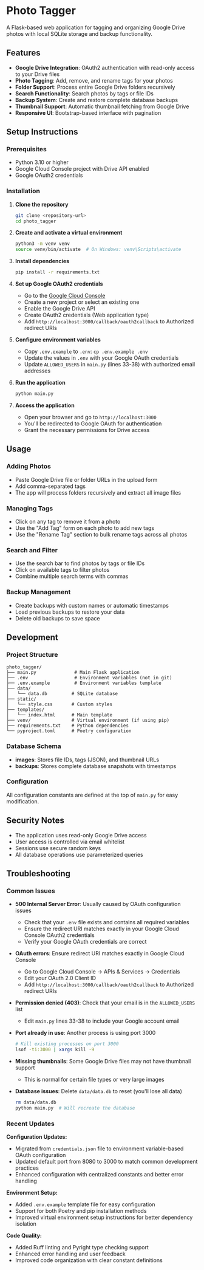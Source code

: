 # Photo Tagger

A Flask-based web application for tagging and organizing Google Drive photos with local SQLite storage and backup functionality.

## Features

- **Google Drive Integration**: OAuth2 authentication with read-only access to your Drive files
- **Photo Tagging**: Add, remove, and rename tags for your photos
- **Folder Support**: Process entire Google Drive folders recursively
- **Search Functionality**: Search photos by tags or file IDs
- **Backup System**: Create and restore complete database backups
- **Thumbnail Support**: Automatic thumbnail fetching from Google Drive
- **Responsive UI**: Bootstrap-based interface with pagination

## Setup Instructions

### Prerequisites

- Python 3.10 or higher
- Google Cloud Console project with Drive API enabled
- Google OAuth2 credentials

### Installation

1. **Clone the repository**
   ```bash
   git clone <repository-url>
   cd photo_tagger
   ```

2. **Create and activate a virtual environment**
   ```bash
   python3 -m venv venv
   source venv/bin/activate  # On Windows: venv\Scripts\activate
   ```

3. **Install dependencies**
   ```bash
   pip install -r requirements.txt
   ```

4. **Set up Google OAuth2 credentials**
   - Go to the [Google Cloud Console](https://console.cloud.google.com/)
   - Create a new project or select an existing one
   - Enable the Google Drive API
   - Create OAuth2 credentials (Web application type)
   - Add `http://localhost:3000/callback/oauth2callback` to Authorized redirect URIs

5. **Configure environment variables**
   - Copy `.env.example` to `.env`: `cp .env.example .env`
   - Update the values in `.env` with your Google OAuth credentials
   - Update `ALLOWED_USERS` in `main.py` (lines 33-38) with authorized email addresses

6. **Run the application**
   ```bash
   python main.py
   ```

7. **Access the application**
   - Open your browser and go to `http://localhost:3000`
   - You'll be redirected to Google OAuth for authentication
   - Grant the necessary permissions for Drive access

## Usage

### Adding Photos
- Paste Google Drive file or folder URLs in the upload form
- Add comma-separated tags
- The app will process folders recursively and extract all image files

### Managing Tags
- Click on any tag to remove it from a photo
- Use the "Add Tag" form on each photo to add new tags
- Use the "Rename Tag" section to bulk rename tags across all photos

### Search and Filter
- Use the search bar to find photos by tags or file IDs
- Click on available tags to filter photos
- Combine multiple search terms with commas

### Backup Management
- Create backups with custom names or automatic timestamps
- Load previous backups to restore your data
- Delete old backups to save space

## Development

### Project Structure
```
photo_tagger/
├── main.py              # Main Flask application
├── .env                 # Environment variables (not in git)
├── .env.example         # Environment variables template
├── data/
│   └── data.db         # SQLite database
├── static/
│   └── style.css       # Custom styles
├── templates/
│   └── index.html      # Main template
├── venv/               # Virtual environment (if using pip)
├── requirements.txt    # Python dependencies
└── pyproject.toml      # Poetry configuration
```

### Database Schema
- **images**: Stores file IDs, tags (JSON), and thumbnail URLs
- **backups**: Stores complete database snapshots with timestamps

### Configuration
All configuration constants are defined at the top of `main.py` for easy modification.

## Security Notes

- The application uses read-only Google Drive access
- User access is controlled via email whitelist
- Sessions use secure random keys
- All database operations use parameterized queries

## Troubleshooting

### Common Issues

- **500 Internal Server Error**: Usually caused by OAuth configuration issues
  - Check that your `.env` file exists and contains all required variables
  - Ensure the redirect URI matches exactly in your Google Cloud Console OAuth2 credentials
  - Verify your Google OAuth credentials are correct

- **OAuth errors**: Ensure redirect URI matches exactly in Google Cloud Console
  - Go to Google Cloud Console → APIs & Services → Credentials
  - Edit your OAuth 2.0 Client ID
  - Add `http://localhost:3000/callback/oauth2callback` to Authorized redirect URIs

- **Permission denied (403)**: Check that your email is in the `ALLOWED_USERS` list
  - Edit `main.py` lines 33-38 to include your Google account email

- **Port already in use**: Another process is using port 3000
  ```bash
  # Kill existing processes on port 3000
  lsof -ti:3000 | xargs kill -9
  ```

- **Missing thumbnails**: Some Google Drive files may not have thumbnail support
  - This is normal for certain file types or very large images

- **Database issues**: Delete `data/data.db` to reset (you'll lose all data)
  ```bash
  rm data/data.db
  python main.py  # Will recreate the database
  ```

### Recent Updates

**Configuration Updates:**
- Migrated from `credentials.json` file to environment variable-based OAuth configuration
- Updated default port from 8080 to 3000 to match common development practices
- Enhanced configuration with centralized constants and better error handling

**Environment Setup:**
- Added `.env.example` template file for easy configuration
- Support for both Poetry and pip installation methods
- Improved virtual environment setup instructions for better dependency isolation

**Code Quality:**
- Added Ruff linting and Pyright type checking support
- Enhanced error handling and user feedback
- Improved code organization with clear constant definitions
